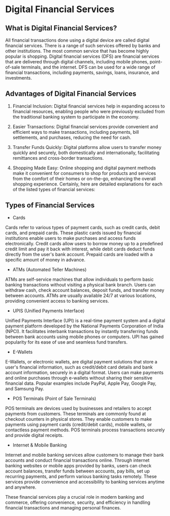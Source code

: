 # Digital Financial Services    
## What is Digital Financial Services?

All financial transactions done using a digital device are called digital financial services. There is a range of such services offered by banks and other institutions. The most common service that has become highly popular is shopping. Digital financial services (DFS) are financial services that are delivered through digital channels, including mobile phones, point-of-sale terminals, and the internet. DFS can be used for a wide range of financial transactions, including payments, savings, loans, insurance, and investments.

## Advantages of Digital Financial Services

1. Financial Inclusion: Digital financial services help in expanding access to financial resources, enabling people who were previously excluded from the traditional banking system to participate in the economy.

2. Easier Transactions: Digital financial services provide convenient and efficient ways to make transactions, including payments, bill settlements, and purchases, reducing the need for cash.

3. Transfer Funds Quickly: Digital platforms allow users to transfer money quickly and securely, both domestically and internationally, facilitating remittances and cross-border transactions.

4. Shopping Made Easy: Online shopping and digital payment methods make it convenient for consumers to shop for products and services from the comfort of their homes or on-the-go, enhancing the overall shopping experience.
Certainly, here are detailed explanations for each of the listed types of financial services:

## Types of Financial Services

- Cards

 Cards refer to various types of payment cards, such as credit cards, debit cards, and prepaid cards. These plastic cards issued by financial institutions enable users to make purchases and access funds electronically. Credit cards allow users to borrow money up to a predefined credit limit and pay it back with interest, while debit cards deduct funds directly from the user's bank account. Prepaid cards are loaded with a specific amount of money in advance.

- ATMs (Automated Teller Machines)

 ATMs are self-service machines that allow individuals to perform basic banking transactions without visiting a physical bank branch. Users can withdraw cash, check account balances, deposit funds, and transfer money between accounts. ATMs are usually available 24/7 at various locations, providing convenient access to banking services.

- UPIS (Unified Payments Interface)

 Unified Payments Interface (UPI) is a real-time payment system and a digital payment platform developed by the National Payments Corporation of India (NPCI). It facilitates interbank transactions by instantly transferring funds between bank accounts using mobile phones or computers. UPI has gained popularity for its ease of use and seamless fund transfers.

- E-Wallets

 E-Wallets, or electronic wallets, are digital payment solutions that store a user's financial information, such as credit/debit card details and bank account information, securely in a digital format. Users can make payments and online purchases through e-wallets without sharing their sensitive financial data. Popular examples include PayPal, Apple Pay, Google Pay, and Samsung Pay.

- POS Terminals (Point of Sale Terminals)

 POS terminals are devices used by businesses and retailers to accept payments from customers. These terminals are commonly found at checkout counters in physical stores. They enable customers to make payments using payment cards (credit/debit cards), mobile wallets, or contactless payment methods. POS terminals process transactions securely and provide digital receipts.

- Internet & Mobile Banking

 Internet and mobile banking services allow customers to manage their bank accounts and conduct financial transactions online. Through internet banking websites or mobile apps provided by banks, users can check account balances, transfer funds between accounts, pay bills, set up recurring payments, and perform various banking tasks remotely. These services provide convenience and accessibility to banking services anytime and anywhere.

These financial services play a crucial role in modern banking and commerce, offering convenience, security, and efficiency in handling financial transactions and managing personal finances.